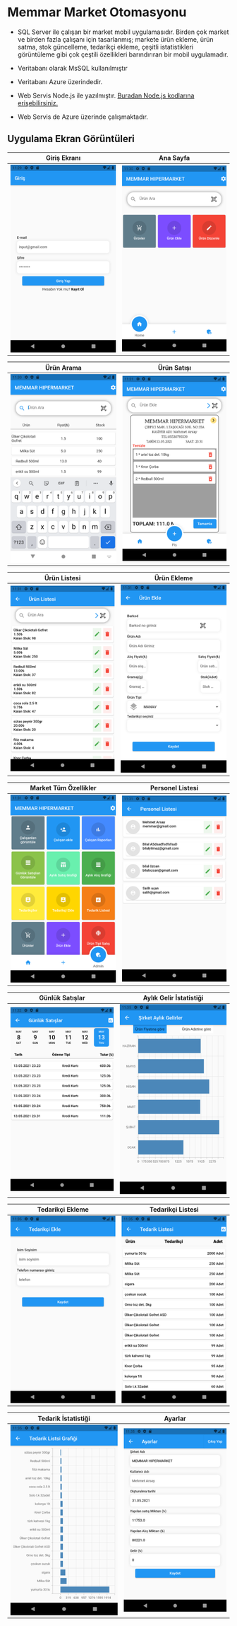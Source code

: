 # Memmar Market Otomasyonu

* SQL Server ile çalışan bir market mobil uygulamasıdır. Birden çok market ve birden fazla çalışanı için tasarlanmış; markete ürün ekleme, ürün satma, stok güncelleme, tedarikçi ekleme, çeşitli istatistikleri görüntüleme gibi çok çeştili özellikleri barındırıran bir mobil uygulamadır.

* Veritabanı olarak MsSQL kullanılmıştır

* Veritabanı Azure üzerindedir.

* Web Servis Node.js ile yazılmıştır. [Buradan Node.js kodlarına erişebilirsiniz.](https://github.com/bilalozcan/memmar_otomasyon_backend "Memmar Node.js Backend")

* Web Servis de Azure üzerinde çalışmaktadır.

## Uygulama Ekran Görüntüleri

Giriş Ekranı             |  Ana Sayfa
:-------------------------:|:-------------------------:
![alt text](/screenshots/Screenshot_1622752197.png "Giriş Ekranı") | ![alt text](/screenshots/Screenshot_1622752229.png "Ana Sayfa")

Ürün Arama             |  Ürün Satışı
:-------------------------:|:-------------------------:
![alt text](/screenshots/Screenshot_1622752244.png "Ürün Arama") | ![alt text](/screenshots/Screenshot_1622752277.png "Ürün Satışı")

Ürün Listesi             |  Ürün Ekleme
:-------------------------:|:-------------------------:
![alt text](/screenshots/Screenshot_1622752291.png "Ürün Listesi") | ![alt text](/screenshots/Screenshot_1622752302.png "Ürün Ekleme")

Market Tüm Özellikler      |  Personel Listesi
:-------------------------:|:-------------------------:
![alt text](/screenshots/Screenshot_1622752308.png "Market Tüm Özellikler") | ![alt text](/screenshots/Screenshot_1622752311.png "Personel Listesi")

Günlük Satışlar             |  Aylık Gelir İstatistiği
:-------------------------:|:-------------------------:
![alt text](/screenshots/Screenshot_1622752324.png "Günlük Satışlar") | ![alt text](/screenshots/Screenshot_1622752517.png "Aylık Gelir İstatistiği")

Tedarikçi Ekleme             |  Tedarikçi Listesi
:-------------------------:|:-------------------------:
![alt text](/screenshots/Screenshot_1622752534.png "Tedarikçi Ekleme") | ![alt text](/screenshots/Screenshot_1622752537.png "Tedarikçi Listesi")

Tedarik İstatistiği             |  Ayarlar
:-------------------------:|:-------------------------:
![alt text](/screenshots/Screenshot_1622752540.png "Tedarik İstatistiği") | ![alt text](/screenshots/Screenshot_1622752552.png "Ayarlar")
